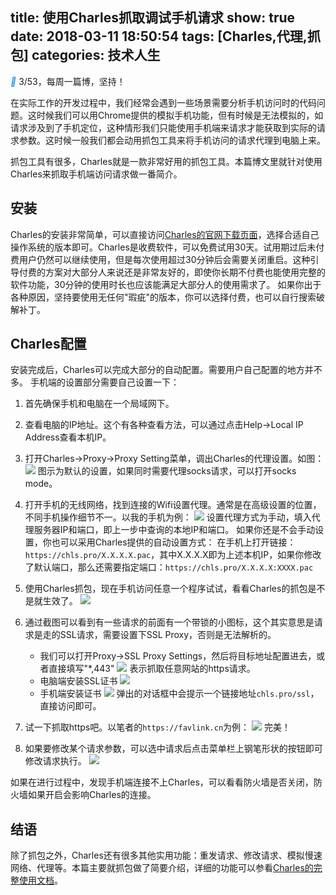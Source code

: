 title: 使用Charles抓取调试手机请求
show: true
date: 2018-03-11 18:50:54
tags: [Charles,代理,抓包]
categories: 技术人生
---
<i class="iconfont" style="color: #1296db">&#xe65d;</i>  3/53，每周一篇博，坚持！

在实际工作的开发过程中，我们经常会遇到一些场景需要分析手机访问时的代码问题。这时候我们可以用Chrome提供的模拟手机功能，但有时候是无法模拟的，如请求涉及到了手机定位，这种情形我们只能使用手机端来请求才能获取到实际的请求参数。这时候一般我们都会动用抓包工具来将手机访问的请求代理到电脑上来。

抓包工具有很多，Charles就是一款非常好用的抓包工具。本篇博文里就针对使用Charles来抓取手机端访问请求做一番简介。

## 安装
Charles的安装非常简单，可以直接访问[Charles的官网下载页面](https://www.charlesproxy.com/download/)，选择合适自己操作系统的版本即可。Charles是收费软件，可以免费试用30天。试用期过后未付费用户仍然可以继续使用，但是每次使用超过30分钟后会需要关闭重启。这种引导付费的方案对大部分人来说还是非常友好的，即使你长期不付费也能使用完整的软件功能，30分钟的使用时长也应该能满足大部分人的使用需求了。
如果你出于各种原因，坚持要使用无任何"瑕疵"的版本，你可以选择付费，也可以自行搜索破解补丁。

<!--more-->

## Charles配置
安装完成后，Charles可以完成大部分的自动配置。需要用户自己配置的地方并不多。
手机端的设置部分需要自己设置一下：
1. 首先确保手机和电脑在一个局域网下。
2. 查看电脑的IP地址。这个有各种查看方法，可以通过点击Help->Local IP Address查看本机IP。
3. 打开Charles->Proxy->Proxy Setting菜单，调出Charles的代理设置。如图：
![](http://wx3.sinaimg.cn/large/62d95157gy1fp94hcllkpj20x20sagot.jpg)
图示为默认的设置，如果同时需要代理socks请求，可以打开socks mode。
4. 打开手机的无线网络，找到连接的Wifi设置代理。通常是在高级设置的位置，不同手机操作细节不一。以我的手机为例：
![](http://wx4.sinaimg.cn/large/62d95157gy1fp959s5praj20f00smdig.jpg)
设置代理方式为手动，填入代理服务器IP和端口，即上一步中查询的本地IP和端口。
如果你还是不会手动设置，你也可以采用Charles提供的自动设置方式：
在手机上打开链接：`https://chls.pro/X.X.X.X.pac`，其中X.X.X.X即为上述本机IP，如果你修改了默认端口，那么还需要指定端口：`https://chls.pro/X.X.X.X:XXXX.pac`
5. 使用Charles抓包，现在手机访问任意一个程序试试，看看Charles的抓包是不是就生效了。
![](http://wx4.sinaimg.cn/large/62d95157gy1fp95jybtjnj21om0uqn7g.jpg)
6. 通过截图可以看到有一些请求的前面有一个带锁的小图标，这个其实意思是请求是走的SSL请求，需要设置下SSL Proxy，否则是无法解析的。

	- 我们可以打开Proxy->SSL Proxy Settings，然后将目标地址配置进去，或者直接填写"*,443"
	![](http://wx3.sinaimg.cn/large/62d95157gy1fp95v71b6yj20wo0oadjp.jpg)
	表示抓取任意网站的https请求。
	- 电脑端安装SSL证书
	![](https://upload-images.jianshu.io/upload_images/5337737-895a3736db7ce118.png?imageMogr2/auto-orient/strip%7CimageView2/2/w/507)
	- 手机端安装证书
	![](https://upload-images.jianshu.io/upload_images/5337737-c17b7752efa93560.png?imageMogr2/auto-orient/strip%7CimageView2/2/w/554)
	弹出的对话框中会提示一个链接地址`chls.pro/ssl`，直接访问即可。
7. 试一下抓取https吧。以笔者的`https://favlink.cn`为例：
![](http://wx3.sinaimg.cn/large/62d95157gy1fp961hb9ghj21os0q4gsh.jpg)
完美！
8. 如果要修改某个请求参数，可以选中请求后点击菜单栏上钢笔形状的按钮即可修改请求执行。
![](http://wx2.sinaimg.cn/large/62d95157gy1fp96f63fnqj225o0ks44o.jpg)

如果在进行过程中，发现手机端连接不上Charles，可以看看防火墙是否关闭，防火墙如果开启会影响Charles的连接。

## 结语
除了抓包之外，Charles还有很多其他实用功能：重发请求、修改请求、模拟慢速网络、代理等。本篇主要就抓包做了简要介绍，详细的功能可以参看[Charles的完整使用文档](https://www.charlesproxy.com/documentation/tools/)。
